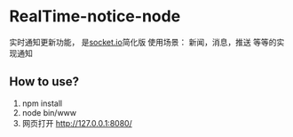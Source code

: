 # RealTime-notice-node
实时通知更新功能， 是[socket.io](https://github.com/socketio/socket.io)简化版
使用场景： 新闻，消息，推送 等等的实现通知

## How to use?

 1. npm install 
 2. node bin/www
 3. 网页打开 http://127.0.0.1:8080/

